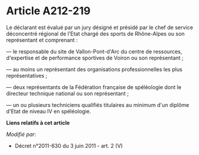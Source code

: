 # Article A212-219

Le déclarant est évalué par un jury désigné et présidé par le chef de service déconcentré régional de l'Etat chargé des
sports de Rhône-Alpes ou son représentant et comprenant : 

― le responsable du site de Vallon-Pont-d'Arc du       centre de ressources, d'expertise et de performance sportives  de
Voiron ou son représentant ; 

― au moins un représentant des organisations professionnelles les plus représentatives ; 

― deux représentants de la Fédération française de spéléologie dont le directeur technique national ou son représentant ; 

― un ou plusieurs techniciens qualifiés titulaires au minimum d'un diplôme d'Etat de niveau IV en spéléologie.

**Liens relatifs à cet article**

_Modifié par_:

  - Décret n°2011-630 du 3 juin 2011 - art. 2 (V)
